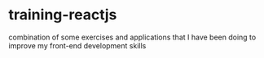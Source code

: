 # training-reactjs
combination of some exercises and applications that I have been doing to improve my front-end development skills
